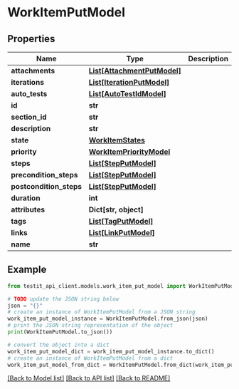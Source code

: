 # WorkItemPutModel


## Properties

Name | Type | Description | Notes
------------ | ------------- | ------------- | -------------
**attachments** | [**List[AttachmentPutModel]**](AttachmentPutModel.md) |  | 
**iterations** | [**List[IterationPutModel]**](IterationPutModel.md) |  | [optional] 
**auto_tests** | [**List[AutoTestIdModel]**](AutoTestIdModel.md) |  | [optional] 
**id** | **str** |  | 
**section_id** | **str** |  | 
**description** | **str** |  | [optional] 
**state** | [**WorkItemStates**](WorkItemStates.md) |  | 
**priority** | [**WorkItemPriorityModel**](WorkItemPriorityModel.md) |  | 
**steps** | [**List[StepPutModel]**](StepPutModel.md) |  | 
**precondition_steps** | [**List[StepPutModel]**](StepPutModel.md) |  | 
**postcondition_steps** | [**List[StepPutModel]**](StepPutModel.md) |  | 
**duration** | **int** |  | 
**attributes** | **Dict[str, object]** |  | 
**tags** | [**List[TagPutModel]**](TagPutModel.md) |  | 
**links** | [**List[LinkPutModel]**](LinkPutModel.md) |  | 
**name** | **str** |  | 

## Example

```python
from testit_api_client.models.work_item_put_model import WorkItemPutModel

# TODO update the JSON string below
json = "{}"
# create an instance of WorkItemPutModel from a JSON string
work_item_put_model_instance = WorkItemPutModel.from_json(json)
# print the JSON string representation of the object
print(WorkItemPutModel.to_json())

# convert the object into a dict
work_item_put_model_dict = work_item_put_model_instance.to_dict()
# create an instance of WorkItemPutModel from a dict
work_item_put_model_from_dict = WorkItemPutModel.from_dict(work_item_put_model_dict)
```
[[Back to Model list]](../README.md#documentation-for-models) [[Back to API list]](../README.md#documentation-for-api-endpoints) [[Back to README]](../README.md)


